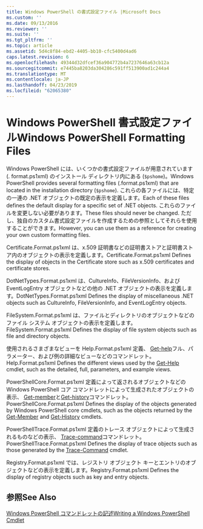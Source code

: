 ```yaml
---
title: Windows PowerShell の書式設定ファイル |Microsoft Docs
ms.custom: ''
ms.date: 09/13/2016
ms.reviewer: ''
ms.suite: ''
ms.tgt_pltfrm: ''
ms.topic: article
ms.assetid: 5d4c8f84-ebd2-4405-bb10-cfc5400d4ad6
caps.latest.revision: 6
ms.openlocfilehash: 49344d32dfcef36a904772b4a7237646a63cb12a
ms.sourcegitcommit: e7445ba8203da304286c591ff513900ad1c244a4
ms.translationtype: MT
ms.contentlocale: ja-JP
ms.lasthandoff: 04/23/2019
ms.locfileid: "62065380"
---
```

# <a name="windows-powershell-formatting-files"></a><span data-ttu-id="74ec8-102">Windows PowerShell 書式設定ファイル</span><span class="sxs-lookup"><span data-stu-id="74ec8-102">Windows PowerShell Formatting Files</span></span>

<span data-ttu-id="74ec8-103">Windows PowerShell には、いくつかの書式設定ファイルが用意されています (. format.ps1xml) のインストール ディレクトリ内にある (`$pshome`)。</span><span class="sxs-lookup"><span data-stu-id="74ec8-103">Windows PowerShell provides several formatting files (.format.ps1xml) that are located in the installation directory (`$pshome`).</span></span> <span data-ttu-id="74ec8-104">これらの各ファイルには、特定の一連の .NET オブジェクトの既定の表示を定義します。</span><span class="sxs-lookup"><span data-stu-id="74ec8-104">Each of these files defines the default display for a specific set of .NET objects.</span></span> <span data-ttu-id="74ec8-105">これらのファイルを変更しない必要があります。</span><span class="sxs-lookup"><span data-stu-id="74ec8-105">These files should never be changed.</span></span> <span data-ttu-id="74ec8-106">ただし、独自のカスタム書式設定ファイルを作成するための参照としてそれらを使用することができます。</span><span class="sxs-lookup"><span data-stu-id="74ec8-106">However, you can use them as a reference for creating your own custom formatting files.</span></span>

<span data-ttu-id="74ec8-107">Certificate.Format.ps1xml は、x.509 証明書などの証明書ストアと証明書ストア内のオブジェクトの表示を定義します。</span><span class="sxs-lookup"><span data-stu-id="74ec8-107">Certificate.Format.ps1xml Defines the display of objects in the Certificate store such as x.509 certificates and certificate stores.</span></span>

<span data-ttu-id="74ec8-108">DotNetTypes.Format.ps1xml は、CultureInfo、FileVersionInfo、および EventLogEntry オブジェクトなどの他の .NET オブジェクトの表示を定義します。</span><span class="sxs-lookup"><span data-stu-id="74ec8-108">DotNetTypes.Format.ps1xml Defines the display of miscellaneous .NET objects such as CultureInfo, FileVersionInfo, and EventLogEntry objects.</span></span>

<span data-ttu-id="74ec8-109">FileSystem.Format.ps1xml は、ファイルとディレクトリのオブジェクトなどのファイル システム オブジェクトの表示を定義します。</span><span class="sxs-lookup"><span data-stu-id="74ec8-109">FileSystem.Format.ps1xml Defines the display of file system objects such as file and directory objects.</span></span>

<span data-ttu-id="74ec8-110">使用されるさまざまなビューを Help.Format.ps1xml 定義、 [Get-help](/powershell/module/Microsoft.PowerShell.Core/Get-Help)フル、パラメーター、および例の詳細なビューなどのコマンドレット。</span><span class="sxs-lookup"><span data-stu-id="74ec8-110">Help.Format.ps1xml Defines the different views used by the [Get-Help](/powershell/module/Microsoft.PowerShell.Core/Get-Help) cmdlet, such as the detailed, full, parameters, and example views.</span></span>

<span data-ttu-id="74ec8-111">PowerShellCore.Format.ps1xml 定義によって返されるオブジェクトなどの Windows PowerShell コア コマンドレットによって生成されたオブジェクトの表示、 [Get-member](/powershell/module/Microsoft.PowerShell.Utility/Get-Member)と[Get-history](/powershell/module/Microsoft.PowerShell.Core/Get-History)コマンドレット。</span><span class="sxs-lookup"><span data-stu-id="74ec8-111">PowerShellCore.Format.ps1xml Defines the display of the objects generated by Windows PowerShell core cmdlets, such as the objects returned by the [Get-Member](/powershell/module/Microsoft.PowerShell.Utility/Get-Member) and [Get-History](/powershell/module/Microsoft.PowerShell.Core/Get-History) cmdlets.</span></span>

<span data-ttu-id="74ec8-112">PowerShellTrace.Format.ps1xml 定義のトレース オブジェクトによって生成されるものなどの表示、 [Trace-command](/powershell/module/Microsoft.PowerShell.Utility/Trace-Command)コマンドレット。</span><span class="sxs-lookup"><span data-stu-id="74ec8-112">PowerShellTrace.Format.ps1xml Defines the display of trace objects such as those generated by the [Trace-Command](/powershell/module/Microsoft.PowerShell.Utility/Trace-Command) cmdlet.</span></span>

<span data-ttu-id="74ec8-113">Registry.Format.ps1xml では、レジストリ オブジェクト キーとエントリのオブジェクトなどの表示を定義します。</span><span class="sxs-lookup"><span data-stu-id="74ec8-113">Registry.Format.ps1xml Defines the display of registry objects such as key and entry objects.</span></span>

## <a name="see-also"></a><span data-ttu-id="74ec8-114">参照</span><span class="sxs-lookup"><span data-stu-id="74ec8-114">See Also</span></span>

[<span data-ttu-id="74ec8-115">Windows PowerShell コマンドレットの記述</span><span class="sxs-lookup"><span data-stu-id="74ec8-115">Writing a Windows PowerShell Cmdlet</span></span>](../cmdlet/writing-a-windows-powershell-cmdlet.md)
